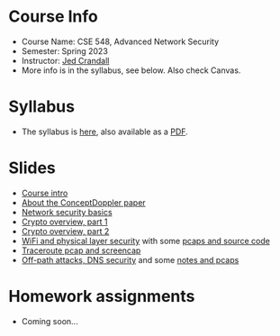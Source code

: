 

# Course Info

- Course Name: CSE 548, Advanced Network Security
- Semester: Spring 2023
- Instructor: [Jed Crandall](https://jedcrandall.github.io)
- More info is in the syllabus, see below.  Also check Canvas.

# Syllabus

- The syllabus is [here](syllabus.html), also available as a [PDF](syllabus.pdf).

# Slides

- [Course intro](courseintro.pdf)
- [About the ConceptDoppler paper](conceptdopplerpaper.pdf)
- [Network security basics](networksecuritybasics.pdf)
- [Crypto overview, part 1](cryptooverview1.pdf)
- [Crypto overview, part 2](cryptooverview2.pdf)
- [WiFi and physical layer security](wifisecurityandphysical.pdf) with some [pcaps and source code](physicalandwifipcaps.tgz)
- [Traceroute pcap and screencap](https://github.com/jedcrandall/jedcrandall.github.com/tree/master/courses/cse548spring2023/bbtraceroute)
- [Off-path attacks, DNS security](DEFCON-27-Travis-Palmer-First-try-DNS-Cache-Poisoning-with-IPv4-and-IPv6-Fragmentation.pdf) and some [notes and pcaps]()

# Homework assignments

- Coming soon...

